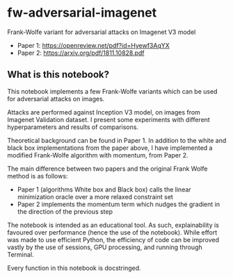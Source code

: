 # fw-adversarial-imagenet
Frank-Wolfe variant for adversarial attacks on Imagenet V3 model

* Paper 1: https://openreview.net/pdf?id=Hyewf3AqYX
* Paper 2: https://arxiv.org/pdf/1811.10828.pdf

## What is this notebook?

This notebook implements a few Frank-Wolfe variants which can be used for adversarial attacks on images.

Attacks are performed against Inception V3 model, on images from Imagenet Validation dataset.
I present some experiments with different hyperparameters and results of comparisons.

Theoretical background can be found in Paper 1. In addition to the white and black box implementations from the paper above, I have implemented a modified Frank-Wolfe algorithm with momentum, from Paper 2.

The main difference between two papers and the original Frank Wolfe method is as follows:
* Paper 1 (algorithms White box and Black box) calls the linear minimization oracle over a more relaxed constraint set
* Paper 2 implements the momentum term which nudges the gradient in the direction of the previous step

The notebook is intended as an educational tool. As such, explainability is favoured over performance (hence the use of the notebook). 
While effort was made to use efficient Python, the efficiency of code can be improved vastly by the use of sessions, GPU processing, and running through Terminal.

Every function in this notebook is docstringed.
